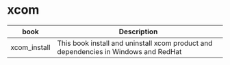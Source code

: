 # xcom

| book         | Description                                                                         |
 | -------------- | ------------------------------------------------------------------------------------- |
 | xcom_install | This book install and uninstall xcom product and dependencies in Windows and RedHat |

